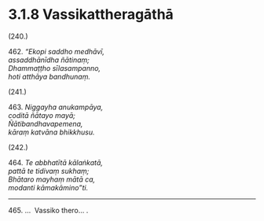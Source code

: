 

# 3.1.8 Vassikattheragāthā




(240.)

462\. _“Ekopi saddho medhāvī,_  
_assaddhānīdha ñātinaṃ;_  
_Dhammaṭṭho sīlasampanno,_  
_hoti atthāya bandhunaṃ._  


(241.)

463\. _Niggayha anukampāya,_  
_coditā ñātayo mayā;_  
_Ñātibandhavapemena,_  
_kāraṃ katvāna bhikkhusu._  


(242.)

464\. _Te abbhatītā kālaṅkatā,_  
_pattā te tidivaṃ sukhaṃ;_  
_Bhātaro mayhaṃ mātā ca,_  
_modanti kāmakāmino”ti._  


---

465\. …  Vassiko thero… .





